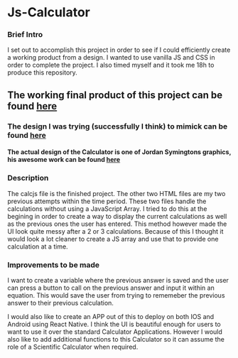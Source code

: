 # Js-Calculator
### Brief Intro
I set out to accomplish this project in order to see if I could efficiently create a working product from a design.
I wanted to use vanilla JS and CSS in order to complete the project.
I also timed myself and it took me 18h to produce this repository.


## The working final product of this project can be found [here](http://tsotnegvad.x10host.com/projects/calc/calcjs.html "Js Calculator Project")

### The design I was trying (successfully I think) to mimick can be found [here](https://www.instagram.com/p/BflRpo0lm1o/?taken-by=ui.inspirations)

#### The actual design of the Calculator is one of Jordan Symingtons graphics, his awesome work can be found [here](https://www.instagram.com/jordan.symington/)

### Description
The calcjs file is the finished project.
The other two HTML files are my two previous attempts within the time period. These two files handle the calculations without using a JavaScript Array.
I tried to do this at the begining in order to create a way to display the current calculations as well as the previous ones the user has entered.
This method however made the UI look quite messy after a 2 or 3 calculations. Because of this I thought it would look a lot cleaner to create a JS array and use that to provide one calculation at a time.

### Improvements to be made

I want to create a variable where the previous answer is saved and the user can press a button to call on the previous answer and input it within an equation.
This would save the user from trying to rememeber the previous answer to their previous calculation.

I would also like to create an APP out of this to deploy on both IOS and Android using React Native.
I think the UI is beautiful enough for users to want to use it over the standard Calculator Applications.
However I would also like to add additional functions to this Calculator so it can assume the role of a Scientific Calculator when required.
